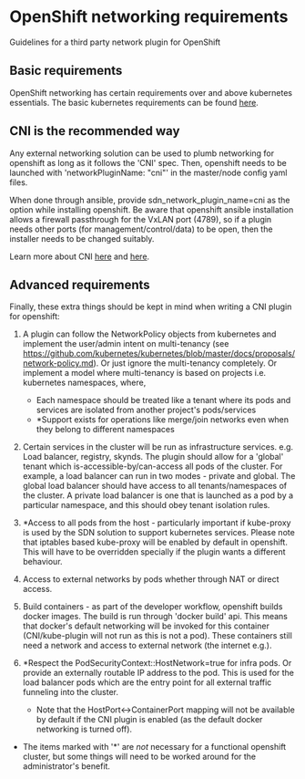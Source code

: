 # OpenShift networking requirements
Guidelines for a third party network plugin for OpenShift

## Basic requirements
OpenShift networking has certain requirements over and above kubernetes essentials. The basic kubernetes requirements can be found [here](https://github.com/kubernetes/kubernetes/blob/release-1.3/docs/design/networking.md).

## CNI is the recommended way

Any external networking solution can be used to plumb networking for openshift as long as it follows the 'CNI' spec. Then, openshift needs to be launched with 'networkPluginName: "cni"' in the master/node config yaml files. 

When done through ansible, provide sdn_network_plugin_name=cni as the option while installing openshift. Be aware that openshift ansible installation allows a firewall passthrough for the VxLAN port (4789), so if a plugin needs other ports (for management/control/data) to be open, then the installer needs to be changed suitably.

Learn more about CNI [here](http://kubernetes.io/docs/admin/network-plugins/#cni) and [here](https://github.com/containernetworking/cni/blob/master/SPEC.md).

## Advanced requirements
Finally, these extra things should be kept in mind when writing a CNI plugin for openshift:

1. A plugin can follow the NetworkPolicy objects from kubernetes and implement the user/admin intent on multi-tenancy (see https://github.com/kubernetes/kubernetes/blob/master/docs/proposals/network-policy.md). Or just ignore the multi-tenancy completely. Or implement a model where multi-tenancy is based on projects i.e. kubernetes namespaces, where,
   - Each namespace should be treated like a tenant where its pods and services are isolated from another project's pods/services
   - *Support exists for operations like merge/join networks even when they belong to different namespaces

2. Certain services in the cluster will be run as infrastructure services. e.g. Load balancer, registry, skynds. The plugin should allow for a 'global' tenant which is-accessible-by/can-access all pods of the cluster. For example, a load balancer can run in two modes - private and global. The global load balancer should have access to all tenants/namespaces of the cluster. A private load balancer is one that is launched as a pod by a particular namespace, and this should obey tenant isolation rules.

3. *Access to all pods from the host - particularly important if kube-proxy is used by the SDN solution to support kubernetes services. Please note that iptables based kube-proxy will be enabled by default in openshift. This will have to be overridden specially if the plugin wants a different behaviour.

4. Access to external networks by pods whether through NAT or direct access.

5. Build containers - as part of the developer workflow, openshift builds docker images. The build is run through 'docker build' api. This means that docker's default networking will be invoked for this container (CNI/kube-plugin will not run as this is not a pod). These containers still need a network and access to external network (the internet e.g.).

6. *Respect the PodSecurityContext::HostNetwork=true for infra pods. Or provide an externally routable IP address to the pod. This is used for the load balancer pods which are the entry point for all external traffic funneling into the cluster.
   - Note that the HostPort<->ContainerPort mapping will not be available by default if the CNI plugin is enabled (as the default docker networking is turned off).



* The items marked with '*' are _not_ necessary for a functional openshift cluster, but some things will need to be worked around for the administrator's benefit.
